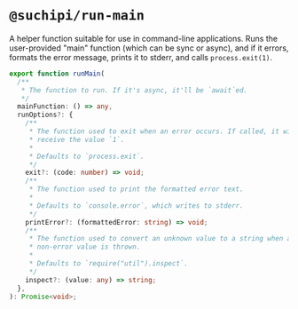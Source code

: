 # `@suchipi/run-main`

A helper function suitable for use in command-line applications. Runs the user-provided "main" function (which can be sync or async), and if it errors, formats the error message, prints it to stderr, and calls `process.exit(1)`.

```ts
export function runMain(
  /**
   * The function to run. If it's async, it'll be `await`ed.
   */
  mainFunction: () => any,
  runOptions?: {
    /**
     * The function used to exit when an error occurs. If called, it will
     * receive the value `1`.
     *
     * Defaults to `process.exit`.
     */
    exit?: (code: number) => void;
    /**
     * The function used to print the formatted error text.
     *
     * Defaults to `console.error`, which writes to stderr.
     */
    printError?: (formattedError: string) => void;
    /**
     * The function used to convert an unknown value to a string when a
     * non-error value is thrown.
     *
     * Defaults to `require("util").inspect`.
     */
    inspect?: (value: any) => string;
  },
): Promise<void>;
```
